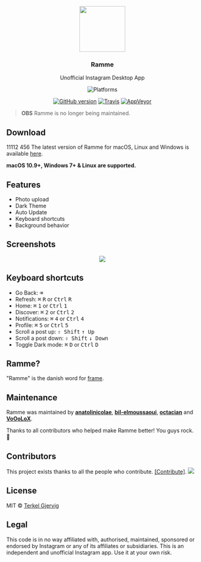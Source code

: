 <p align="center">
  <img src="https://github.com/terkelg/ramme/blob/master/media/icon.png?raw=true" height="120" />
  <h3 align="center">Ramme</h3>
  <p align="center">Unofficial Instagram Desktop App</p>
  <p align="center">
    <img src="https://img.shields.io/badge/platform-macOS%20%7C%20Windows%20%7C%20Linux-lightgrey.svg" alt="Platforms">
  </p>
  <p align="center">
    <a href="https://github.com/terkelg/ramme"><img src="https://img.shields.io/github/release/terkelg/ramme.svg" alt="GitHub version"></a>
    <a href="https://travis-ci.org/terkelg/ramme"><img src="https://img.shields.io/travis/terkelg/ramme.svg" alt="Travis"></a>
    <a href="https://ci.appveyor.com/project/terkelg/ramme"><img src="https://img.shields.io/appveyor/ci/terkelg/ramme.svg" alt="AppVeyor"></a>
  </p>
</p>

> **OBS** Ramme is no longer being maintained.

## Download
11112
456
The latest version of Ramme for macOS, Linux and Windows is available [here](https://github.com/terkelg/ramme/releases).

**macOS 10.9+, Windows 7+ & Linux are supported.**

## Features

- Photo upload
- Dark Theme
- Auto Update
- Keyboard shortcuts
- Background behavior

## Screenshots

<p align="center">
  <img src="https://github.com/terkelg/ramme/blob/master/media/strip.png?raw=true" />
</p>

## Keyboard shortcuts

- Go Back: <kbd>⌫</kbd>
- Refresh: <kbd>⌘</kbd> <kbd>R</kbd> or <kbd>Ctrl</kbd> <kbd>R</kbd>
- Home: <kbd>⌘</kbd> <kbd>1</kbd> or <kbd>Ctrl</kbd> <kbd>1</kbd>
- Discover: <kbd>⌘</kbd> <kbd>2</kbd> or <kbd>Ctrl</kbd> <kbd>2</kbd>
- Notifications: <kbd>⌘</kbd> <kbd>4</kbd> or <kbd>Ctrl</kbd> <kbd>4</kbd>
- Profile: <kbd>⌘</kbd> <kbd>5</kbd> or <kbd>Ctrl</kbd> <kbd>5</kbd>
- Scroll a post up: <kbd>⇧ Shift</kbd> <kbd>↑ Up</kbd>
- Scroll a post down: <kbd>⇧ Shift</kbd> <kbd>↓ Down</kbd>
- Toggle Dark mode: <kbd>⌘</kbd> <kbd>D</kbd> or <kbd>Ctrl</kbd> <kbd>D</kbd>

## Ramme?

"Ramme" is the danish word for [frame](http://en.bab.la/dictionary/english-danish/frame).

## Maintenance

Ramme was maintained by **[anatolinicolae](https://github.com/anatolinicolae)**, **[bil-elmoussaoui](https://github.com/bil-elmoussaoui)**, **[octacian](https://github.com/octacian)** and **[VoOoLoX](https://github.com/VoOoLoX)**.

Thanks to all contributors who helped make Ramme better! You guys rock. 🎉

## Contributors

This project exists thanks to all the people who contribute. [[Contribute]](CONTRIBUTING.md).
<a href="graphs/contributors"><img src="https://opencollective.com/ramme/contributors.svg?width=890" /></a>


## License

MIT © [Terkel Gjervig](https://terkel.com)

## Legal

This code is in no way affiliated with, authorised, maintained, sponsored or endorsed by Instagram or any of its affiliates or subsidiaries. This is an independent and unofficial Instagram app. Use it at your own risk.
